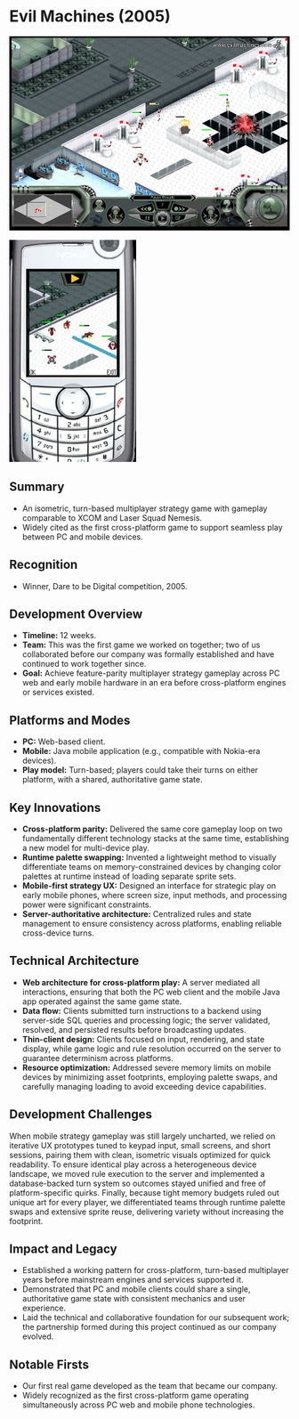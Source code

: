 # Evil Machines (2005)

![Evil Machines Screenshot 1](2005_evil_machines_screenshot1.jpg)

![Evil Machines Screenshot 2](2005_evil_machines_screenshot2.jpg)

## Summary
- An isometric, turn-based multiplayer strategy game with gameplay comparable to XCOM and Laser Squad Nemesis.
- Widely cited as the first cross-platform game to support seamless play between PC and mobile devices.

## Recognition
- Winner, Dare to be Digital competition, 2005.

## Development Overview
- **Timeline:** 12 weeks.
- **Team:** This was the first game we worked on together; two of us collaborated before our company was formally established and have continued to work together since.
- **Goal:** Achieve feature-parity multiplayer strategy gameplay across PC web and early mobile hardware in an era before cross-platform engines or services existed.

## Platforms and Modes
- **PC:** Web-based client.
- **Mobile:** Java mobile application (e.g., compatible with Nokia-era devices).
- **Play model:** Turn-based; players could take their turns on either platform, with a shared, authoritative game state.

## Key Innovations
- **Cross-platform parity:** Delivered the same core gameplay loop on two fundamentally different technology stacks at the same time, establishing a new model for multi-device play.
- **Runtime palette swapping:** Invented a lightweight method to visually differentiate teams on memory-constrained devices by changing color palettes at runtime instead of loading separate sprite sets.
- **Mobile-first strategy UX:** Designed an interface for strategic play on early mobile phones, where screen size, input methods, and processing power were significant constraints.
- **Server-authoritative architecture:** Centralized rules and state management to ensure consistency across platforms, enabling reliable cross-device turns.

## Technical Architecture
- **Web architecture for cross-platform play:** A server mediated all interactions, ensuring that both the PC web client and the mobile Java app operated against the same game state.
- **Data flow:** Clients submitted turn instructions to a backend using server-side SQL queries and processing logic; the server validated, resolved, and persisted results before broadcasting updates.
- **Thin-client design:** Clients focused on input, rendering, and state display, while game logic and rule resolution occurred on the server to guarantee determinism across platforms.
- **Resource optimization:** Addressed severe memory limits on mobile devices by minimizing asset footprints, employing palette swaps, and carefully managing loading to avoid exceeding device capabilities.

## Development Challenges
When mobile strategy gameplay was still largely uncharted, we relied on iterative UX prototypes tuned to keypad input, small screens, and short sessions, pairing them with clean, isometric visuals optimized for quick readability. To ensure identical play across a heterogeneous device landscape, we moved rule execution to the server and implemented a database-backed turn system so outcomes stayed unified and free of platform-specific quirks. Finally, because tight memory budgets ruled out unique art for every player, we differentiated teams through runtime palette swaps and extensive sprite reuse, delivering variety without increasing the footprint.

## Impact and Legacy
- Established a working pattern for cross-platform, turn-based multiplayer years before mainstream engines and services supported it.
- Demonstrated that PC and mobile clients could share a single, authoritative game state with consistent mechanics and user experience.
- Laid the technical and collaborative foundation for our subsequent work; the partnership formed during this project continued as our company evolved.

## Notable Firsts
- Our first real game developed as the team that became our company.
- Widely recognized as the first cross-platform game operating simultaneously across PC web and mobile phone technologies.